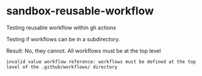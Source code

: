 # sandbox-reusable-workflow
Testing reusable workflow within gh actions

Testing if workflows can be in a subdirectory.

Result:  No, they cannot.  All workflows must be at the top level

```
invalid value workflow reference: workflows must be defined at the top level of the .github/workflows/ directory
```